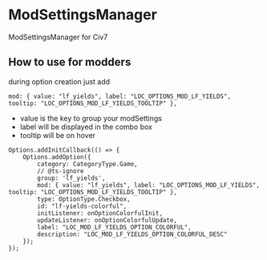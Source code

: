 # ModSettingsManager
ModSettingsManager for Civ7

## How to use for modders

during option creation just add
````
mod: { value: "lf_yields", label: "LOC_OPTIONS_MOD_LF_YIELDS", tooltip: "LOC_OPTIONS_MOD_LF_YIELDS_TOOLTIP" },
````

- value is the key to group your modSettings
- label will be displayed in the combo box
- tooltip will be on hover



````
Options.addInitCallback(() => {
    Options.addOption({ 
        category: CategoryType.Game, 
        // @ts-ignore
        group: 'lf_yields', 
        mod: { value: "lf_yields", label: "LOC_OPTIONS_MOD_LF_YIELDS", tooltip: "LOC_OPTIONS_MOD_LF_YIELDS_TOOLTIP" },
        type: OptionType.Checkbox, 
        id: "lf-yields-colorful", 
        initListener: onOptionColorfulInit, 
        updateListener: onOptionColorfulUpdate, 
        label: "LOC_MOD_LF_YIELDS_OPTION_COLORFUL", 
        description: "LOC_MOD_LF_YIELDS_OPTION_COLORFUL_DESC" 
    });
});
````
